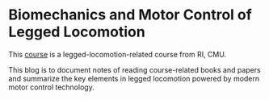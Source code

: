# Biomechanics and Motor Control of Legged Locomotion

This [course](https://www.cs.cmu.edu/~hgeyer/Teaching_16-868.html) is a legged-locomotion-related course from RI, CMU.

This blog is to document notes of reading course-related books and papers and summarize the key elements in legged locomotion powered by modern motor control technology.

